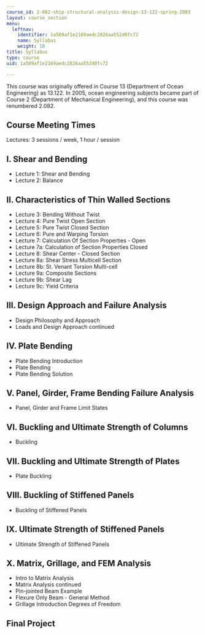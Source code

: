 ```yaml
---
course_id: 2-082-ship-structural-analysis-design-13-122-spring-2003
layout: course_section
menu:
  leftnav:
    identifier: 1a509af1e2169aedc2826aa552d0fc72
    name: Syllabus
    weight: 10
title: Syllabus
type: course
uid: 1a509af1e2169aedc2826aa552d0fc72

---
```


This course was originally offered in Course 13 (Department of Ocean Engineering) as 13.122. In 2005, ocean engineering subjects became part of Course 2 (Department of Mechanical Engineering), and this course was renumbered 2.082.

Course Meeting Times
--------------------

Lectures: 3 sessions / week, 1 hour / session

I. Shear and Bending
--------------------

*   Lecture 1: Shear and Bending
*   Lecture 2: Balance

II. Characteristics of Thin Walled Sections
-------------------------------------------

*   Lecture 3: Bending Without Twist
*   Lecture 4: Pure Twist Open Section
*   Lecture 5: Pure Twist Closed Section
*   Lecture 6: Pure and Warping Torsion
*   Lecture 7: Calculation Of Section Properties - Open
*   Lecture 7a: Calculation of Section Properties Closed
*   Lecture 8: Shear Center - Closed Section
*   Lecture 8a: Shear Stress Multicell Section
*   Lecture 8b: St. Venant Torsion Multi-cell
*   Lecture 9a: Composite Sections
*   Lecture 9b: Shear Lag
*   Lecture 9c: Yield Criteria

III. Design Approach and Failure Analysis
-----------------------------------------

*   Design Philosophy and Approach
*   Loads and Design Approach continued

IV. Plate Bending
-----------------

*   Plate Bending Introduction
*   Plate Bending
*   Plate Bending Solution

V. Panel, Girder, Frame Bending Failure Analysis
------------------------------------------------

*   Panel, Girder and Frame Limit States

VI. Buckling and Ultimate Strength of Columns
---------------------------------------------

*   Buckling

VII. Buckling and Ultimate Strength of Plates
---------------------------------------------

*   Plate Buckling

VIII. Buckling of Stiffened Panels
----------------------------------

*   Buckling of Stiffened Panels

IX. Ultimate Strength of Stiffened Panels
-----------------------------------------

*   Ultimate Strength of Stiffened Panels

X. Matrix, Grillage, and FEM Analysis
-------------------------------------

*   Intro to Matrix Analysis
*   Matrix Analysis continued
*   Pin-jointed Beam Example
*   Flexure Only Beam - General Method
*   Grillage Introduction Degrees of Freedom

Final Project
-------------